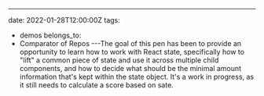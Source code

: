 ---
date: 2022-01-28T12:00:00Z
tags:
  - demos
belongs_to:
  - Comparator of Repos
---The goal of this pen has been to provide an opportunity to learn how to work with React state, specifically how to "lift" a common piece of state and use it across multiple child components, and how to decide what should be the minimal amount information that's kept within the state object. It's a work in progress, as it still needs to calculate a score based on sate.

